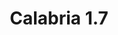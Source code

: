 ---
title: Calabria 1.7
date: 
draft: false

# descripcion
description : Argolla de plata cierre bisagra

materials: Plata 925

color: Plateado

dimensions: 1,7cm diam

code: 01-11-0494

type: "Aros"

categories: []

price: $2.650,00

price_eftvo: $2.250,00

# Images
# first image will be shown in the product page
images:
  # - image: "images/path_to_image"
  # La ubicacion de las imagenes es imagenes/Aros/Aros.Argollas/01-11-0494-calabria-1.7
  - image: "./images/aros/argollas/01-11-0494_a.JPG"
---